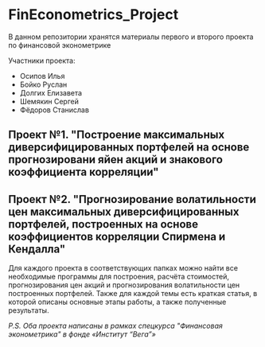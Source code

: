 # FinEconometrics_Project
В данном репозитории хранятся материалы первого и второго проекта по финансовой эконометрике

Участники проекта:
* Осипов Илья
* Бойко Руслан
* Долгих Елизавета
* Шемякин Сергей
* Фёдоров Станислав

## Проект №1. "Построение максимальных диверсифицированных портфелей на основе прогнозировани яйен акций и знакового коэффициента корреляции"

## Проект №2. "Прогнозирование волатильности цен максимальных диверсифицированных портфелей, построенных на основе коэффициентов корреляции Спирмена и Кендалла"

Для каждого проекта в соответствующих папках можно найти все необходимые программы для построения, расчёта стоимостей, прогнозирования цен акций и прогнозирования волатильности цен построенных портфелей. Также для каждой темы есть краткая статья, в которой описаны основные этапы работы, а также полученные результаты. 

*P.S. Оба проекта написаны в рамках спецкурса "Финансовая эконометрика" в фонде «Институт “Вега”»*

